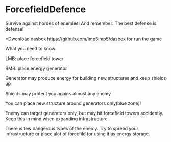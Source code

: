 # ForcefieldDefence
Survive against hordes of enemies! And remember: The best defense is defense!

*Dwonload dasbox https://github.com/imp5imp5/dasbox for run the game

What you need to know:

LMB: place forcefield tower

RMB: place energy generator


Generator may produce energy for building new structures and keep shields up

Shields may protect you agains almost any enemy

You can place new structure around generators only(blue zone)!

Enemy can target generators only, but may hit forcefield towers accidently. Keep this in mind when expanding infrastructure.


There is few dangerous types of the enemy. Try to spread your infrastructure or place alot of forcefild for using it as energy storage.
